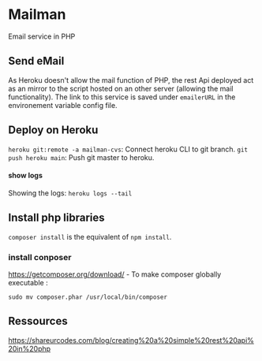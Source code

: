 # Mailman
Email service in PHP

## Send eMail
As Heroku doesn't allow the mail function of PHP, the rest Api deployed act as an mirror to the script hosted on an other server (allowing the mail functionality). The link to this service is saved under `emailerURL` in the environement variable config file. 


## Deploy on Heroku
`heroku git:remote -a mailman-cvs`: Connect heroku CLI to git branch. 
`git push heroku main`: Push git master to heroku.

#### show logs 
Showing the logs: `heroku logs --tail`

## Install php libraries
`composer install` is the equivalent of `npm install`.

### install conposer
https://getcomposer.org/download/ - To make composer globally executable : 
```
sudo mv composer.phar /usr/local/bin/composer
```

## Ressources
https://shareurcodes.com/blog/creating%20a%20simple%20rest%20api%20in%20php